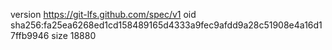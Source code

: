 version https://git-lfs.github.com/spec/v1
oid sha256:fa25ea6268ed1cd158489165d4333a9fec9afdd9a28c51908e4a16d17ffb9946
size 18880
